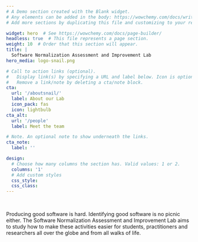```yaml
---
# A Demo section created with the Blank widget.
# Any elements can be added in the body: https://wowchemy.com/docs/writing-markdown-latex/
# Add more sections by duplicating this file and customizing to your requirements.

widget: hero  # See https://wowchemy.com/docs/page-builder/
headless: true  # This file represents a page section.
weight: 10  # Order that this section will appear.
title: |
  Software Normalization Assessment and Improvement Lab
hero_media: logo-snail.png

# Call to action links (optional).
#   Display link(s) by specifying a URL and label below. Icon is optional for `cta`.
#   Remove a link/note by deleting a cta/note block.
cta:
  url: '/aboutsnail/'
  label: About our Lab
  icon_pack: fas
  icon: lightbulb
cta_alt:
  url: '/people'
  label: Meet the team

# Note. An optional note to show underneath the links.
cta_note:
  label: ''

design:
  # Choose how many columns the section has. Valid values: 1 or 2.
  columns: '1'
  # Add custom styles
  css_style:
  css_class:
---
```


<br/>

Producing good software is hard. Identifying good software is no picnic either. The Software Normalization Assessment and Improvement Lab aims to study how to make these activities easier for students, practitioners and researchers all over the globe and from all walks of life.
